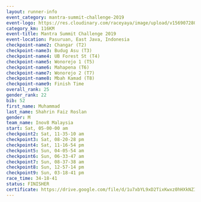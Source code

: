 ```yaml
---
layout: runner-info 
event_category: mantra-summit-challenge-2019 
event-logo: https://res.cloudinary.com/raceyaya/image/upload/v1569072809/logo/mantra-image_segrbx.jpg
category_km: 116KM 
event-title: Mantra Summit Challenge 2019 
event-location: Pasuruan, East Java, Indonesia 
checkpoint-name2: Changar (T2) 
checkpoint-name3: Budug Asu (T3) 
checkpoint-name4: UB Forest St (T4) 
checkpoint-name5: Wonorejo 1 (T5) 
checkpoint-name6: Mahapena (T6) 
checkpoint-name7: Wonorejo 2 (T7) 
checkpoint-name8: Mbah Kamad (T8) 
checkpoint-name9: Finish Time
overall_rank: 25
gender_rank: 22
bib: 52
first_name: Muhammad
last_name: Shahrin Faiz Roslan
gender: M
team_name: Inov8 Malaysia
start: Sat, 05-00-00 am
checkpoint2: Sat, 11-35-10 am
checkpoint3: Sat, 08-20-28 pm
checkpoint4: Sat, 11-16-54 pm
checkpoint5: Sun, 04-05-54 am
checkpoint6: Sun, 06-33-47 am
checkpoint7: Sun, 08-37-38 am
checkpoint8: Sun, 12-57-14 pm
checkpoint9: Sun, 03-18-41 pm
race_time: 34-18-41
status: FINISHER
certificate: https://drive.google.com/file/d/1u7xbYL9xD2TixKwxz0hHXkNZIb1jNsIL/view?usp=sharing
---
```

